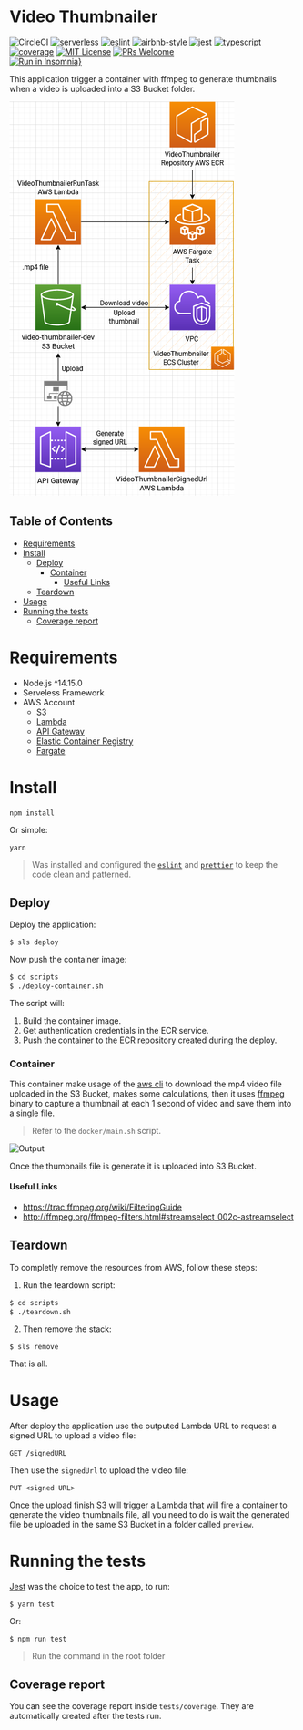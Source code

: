 # Video Thumbnailer
![CircleCI](https://img.shields.io/circleci/build/github/DiegoVictor/video-thumbnailer?style=flat-square&logo=circleci)
[![serverless](https://img.shields.io/badge/serverless-3.15.2-FD5750?style=flat-square&logo=serverless)](https://www.serverless.com/)
[![eslint](https://img.shields.io/badge/eslint-8.20.0-4b32c3?style=flat-square&logo=eslint)](https://eslint.org/)
[![airbnb-style](https://flat.badgen.net/badge/style-guide/airbnb/ff5a5f?icon=airbnb)](https://github.com/airbnb/javascript)
[![jest](https://img.shields.io/badge/jest-28.1.3-brightgreen?style=flat-square&logo=jest)](https://jestjs.io/)
[![typescript](https://img.shields.io/badge/typescript-4.7.4-3178c6?style=flat-square&logo=typescript)](https://www.typescriptlang.org/)
[![coverage](https://img.shields.io/codecov/c/gh/DiegoVictor/video-thumbnailer?logo=codecov&style=flat-square)](https://codecov.io/gh/DiegoVictor/video-thumbnailer)
[![MIT License](https://img.shields.io/badge/license-MIT-green?style=flat-square)](https://raw.githubusercontent.com/DiegoVictor/video-thumbnailer/main/LICENSE)
[![PRs Welcome](https://img.shields.io/badge/PRs-welcome-brightgreen.svg?style=flat-square)](http://makeapullrequest.com)<br>
[![Run in Insomnia}](https://insomnia.rest/images/run.svg)](https://insomnia.rest/run/?label=Video%20Thumbnailer&uri=https%3A%2F%2Fraw.githubusercontent.com%2FDiegoVictor%2Fvideo-thumbnailer%2Fmain%2FInsomnia_2022-07-30.json)

This application trigger a container with ffmpeg to generate thumbnails when a video is uploaded into a S3 Bucket folder.

![Infrastructure Diagram](https://raw.githubusercontent.com/DiegoVictor/video-thumbnailer/main/VideoThumbnailer.drawio.png)

## Table of Contents
* [Requirements](#requirements)
* [Install](#install)
  * [Deploy](#configure)
    * [Container](#container)
      * [Useful Links](useful-links)
  * [Teardown](#teardown)
* [Usage](#usage)
* [Running the tests](#running-the-tests)
  * [Coverage report](#coverage-report)

# Requirements
* Node.js ^14.15.0
* Serveless Framework
* AWS Account
  * [S3](https://aws.amazon.com/s3/)
  * [Lambda](https://aws.amazon.com/lambda)
  * [API Gateway](https://aws.amazon.com/api-gateway/)
  * [Elastic Container Registry](https://aws.amazon.com/pt/ecr/)
  * [Fargate](https://aws.amazon.com/pt/fargate/)

# Install
```
npm install
```
Or simple:
```
yarn
```
> Was installed and configured the [`eslint`](https://eslint.org/) and [`prettier`](https://prettier.io/) to keep the code clean and patterned.

## Deploy
Deploy the application:
```
$ sls deploy
```
Now push the container image:
```
$ cd scripts
$ ./deploy-container.sh
```

The script will:

1. Build the container image.
2. Get authentication credentials in the ECR service.
3. Push the container to the ECR repository created during the deploy.

### Container
This container make usage of the [aws cli](https://aws.amazon.com/cli) to download the mp4 video file uploaded in the S3 Bucket, makes some calculations, then it uses [ffmpeg](https://ffmpeg.org/) binary to capture a thumbnail at each 1 second of video and save them into a single file.
> Refer to the `docker/main.sh` script.

![Output]()

Once the thumbnails file is generate it is uploaded into S3 Bucket.

#### Useful Links
* https://trac.ffmpeg.org/wiki/FilteringGuide
* http://ffmpeg.org/ffmpeg-filters.html#streamselect_002c-astreamselect

## Teardown
To completly remove the resources from AWS, follow these steps:
1. Run the teardown script:
```
$ cd scripts
$ ./teardown.sh
```
2. Then remove the stack:
```
$ sls remove
```
That is all.

# Usage
After deploy the application use the outputed Lambda URL to request a signed URL to upload a video file:
```
GET /signedURL
```
Then use the `signedUrl` to upload the video file:
```
PUT <signed URL>
```
Once the upload finish S3 will trigger a Lambda that will fire a container to generate the video thumbnails file, all you need to do is wait the generated file be uploaded in the same S3 Bucket in a folder called `preview`.

# Running the tests
[Jest](https://jestjs.io/) was the choice to test the app, to run:
```
$ yarn test
```
Or:
```
$ npm run test
```
> Run the command in the root folder

## Coverage report
You can see the coverage report inside `tests/coverage`. They are automatically created after the tests run.
